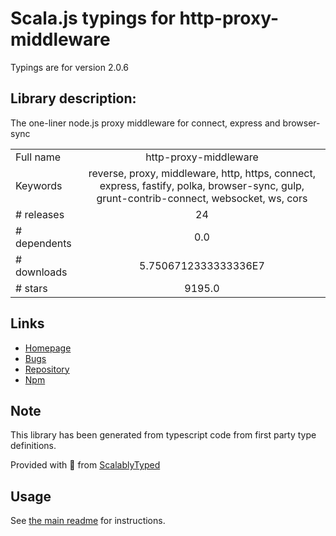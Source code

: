 
# Scala.js typings for http-proxy-middleware

Typings are for version 2.0.6

## Library description:
The one-liner node.js proxy middleware for connect, express and browser-sync

|                    |                 |
| ------------------ | :-------------: |
| Full name          | http-proxy-middleware |
| Keywords           | reverse, proxy, middleware, http, https, connect, express, fastify, polka, browser-sync, gulp, grunt-contrib-connect, websocket, ws, cors |
| # releases         | 24 |
| # dependents       | 0.0 |
| # downloads        | 5.7506712333333336E7 |
| # stars            | 9195.0 |

## Links
- [Homepage](https://github.com/chimurai/http-proxy-middleware#readme)
- [Bugs](https://github.com/chimurai/http-proxy-middleware/issues)
- [Repository](https://github.com/chimurai/http-proxy-middleware)
- [Npm](https://www.npmjs.com/package/http-proxy-middleware)
    


## Note
This library has been generated from typescript code from first party type definitions.

Provided with :purple_heart: from [ScalablyTyped](https://github.com/oyvindberg/ScalablyTyped)

## Usage
See [the main readme](../../readme.md) for instructions.


